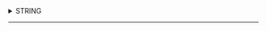 <details> <summary> STRING
  
 </summary>
 <details> 
 
 <summary> 29-2 Apply Search includes, indexOf, startswith, endswith
  
 </summary> indexOf() দিয়ে প্রথম ম্যাচিং এর index বা পজিশন পাওয়া যায় । 
includes() কোন কিছু যদি খুঁজে বের করতে হয় তাহলে ব্যবহার করা হয় । 
startsWith() প্রথদিকের যে জিনিস খুঁজে বের করবে তার সাথে  মিল রেখে বের করবে 
ends) শেষের  দিকের যে জিনিস খুঁজে বের করবে তার সাথে মিল রেখে বের করবে 
 </details>
  
  <details> 
 
 <summary> 29-2 Apply Search includes, indexOf, startswith, endswith
  
 </summary> indexOf() দিয়ে প্রথম ম্যাচিং এর index বা পজিশন পাওয়া যায় ।
includes() কোন কিছু যদি খুঁজে বের করতে হয় তাহলে ব্যবহার করা হয় । 
startsWith() প্রথম দিকের যে খুঁজে বের করবে তার সাথে  মিল রেখে বের করবে 
endsWith() শেষের  দিকের যে জিনিস খুঁজে বের করবে তার সাথে মিল রেখে বের করবে
 </details>





 </details>
 
 
--------------------------------------------------------------------------------------------------------------------------------------------------


 
